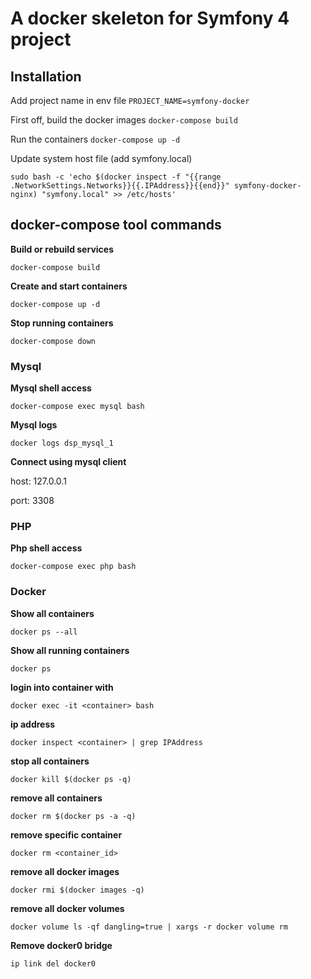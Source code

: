 # A docker skeleton for Symfony 4 project

## Installation
Add project name in env file
`PROJECT_NAME=symfony-docker`

First off, build the docker images
`docker-compose build`

Run the containers
`docker-compose up -d`

Update system host file (add symfony.local)
```
sudo bash -c 'echo $(docker inspect -f "{{range .NetworkSettings.Networks}}{{.IPAddress}}{{end}}" symfony-docker-nginx) "symfony.local" >> /etc/hosts'
```

## docker-compose tool commands

**Build or rebuild services**
```
docker-compose build
```
**Create and start containers**
```
docker-compose up -d
```
**Stop running containers**
```
docker-compose down
```

### Mysql
**Mysql shell access**
```
docker-compose exec mysql bash
```

**Mysql logs**
```
docker logs dsp_mysql_1
```
**Connect using mysql client**

host: 127.0.0.1

port: 3308

### PHP
**Php shell access**
```
docker-compose exec php bash
```

### Docker 
**Show all containers**
```
docker ps --all
```

**Show all running containers**
```
docker ps
```
**login into container with**
```
docker exec -it <container> bash
```

**ip address**
```
docker inspect <container> | grep IPAddress
```

**stop all containers**
```
docker kill $(docker ps -q)
```

**remove all containers**
```
docker rm $(docker ps -a -q)
```

**remove specific container**
```
docker rm <container_id>
```

**remove all docker images**
```
docker rmi $(docker images -q)
```

**remove all docker volumes**
```
docker volume ls -qf dangling=true | xargs -r docker volume rm
```

**Remove docker0 bridge**
```
ip link del docker0
```






